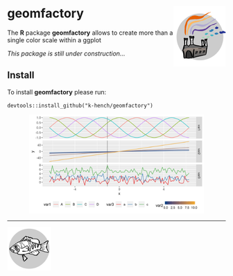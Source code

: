 # geomfactory <img src="man/figures/logo.png" align="right" alt="" width="120" />

The **R** package **geomfactory** allows to create more than a single color scale within a ggplot

*This package is still under construction...*

## Install

To install **geomfactory** please run:
```
devtools::install_github("k-hench/geomfactory")
```

<center>
<img src = "docs/articles/geomfactory_files/figure-html/unnamed-chunk-7-1.png" width = 80% />
</center>


------------------------

<img src="vignettes/logo.svg" align="center" alt="" width="20%" />
